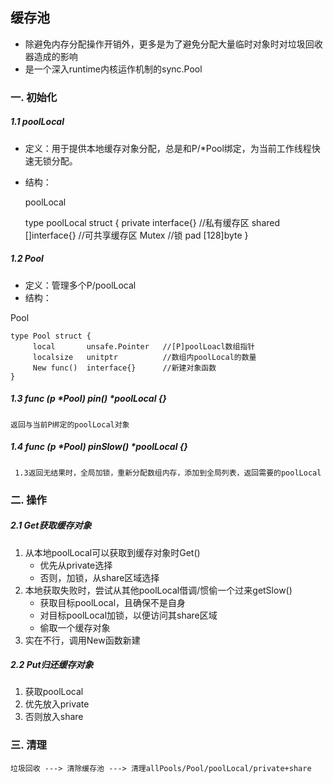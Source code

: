 ## 缓存池
* 除避免内存分配操作开销外，更多是为了避免分配大量临时对象时对垃圾回收器造成的影响
* 是一个深入runtime内核运作机制的sync.Pool
### 一. 初始化
##### 1.1 poolLocal
* 定义：用于提供本地缓存对象分配，总是和P/*Pool绑定，为当前工作线程快速无锁分配。
* 结构：

  poolLocal

    type poolLocal struct {
         private   interface{}     //私有缓存区
         shared    []interface{}   //可共享缓存区
         Mutex                     //锁
         pad       [128]byte
    }
##### 1.2 Pool
* 定义：管理多个P/poolLocal
* 结构：

Pool

    type Pool struct {
         local       unsafe.Pointer   //[P]poolLoacl数组指针
         localsize   unitptr          //数组内poolLocal的数量
         New func()  interface{}      //新建对象函数
    }
##### 1.3 func (p *Pool) pin() *poolLocal {}
    返回与当前P绑定的poolLocal对象
##### 1.4 func (p *Pool) pinSlow() *poolLocal {}
     1.3返回无结果时，全局加锁，重新分配数组内存，添加到全局列表，返回需要的poolLocal
### 二. 操作
##### 2.1 Get获取缓存对象
1. 从本地poolLocal可以获取到缓存对象时Get()
   * 优先从private选择
   * 否则，加锁，从share区域选择
2. 本地获取失败时，尝试从其他poolLocal借调/惯偷一个过来getSlow()
   * 获取目标poolLocal，且确保不是自身
   * 对目标poolLocal加锁，以便访问其share区域
   * 偷取一个缓存对象
3. 实在不行，调用New函数新建 
##### 2.2 Put归还缓存对象
1. 获取poolLocal
2. 优先放入private
3. 否则放入share
### 三. 清理
    垃圾回收 ---> 清除缓存池 ---> 清理allPools/Pool/poolLocal/private+share
    
